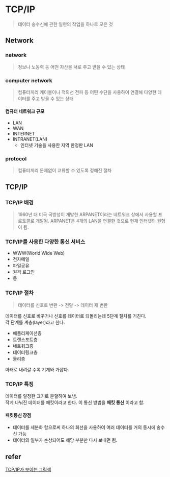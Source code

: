 # TCP/IP
> 데이터 송수신에 관한 일련의 작업을 하나로 모은 것
## Network
### network
> 정보나 노동력 등 어떤 자산을 서로 주고 받을 수 있는 상태
### computer network
> 컴퓨터끼리 케이블이나 적외선 전파 등 어떤 수단을 사용하여 연결해 다양한 데이터를 주고 받을 수 있는 상태

#### 컴퓨터 네트워크 규모
- LAN
- WAN
- INTERNET
- INTRANET(LAN)
    - 인터넷 기술을 사용한 지역 한정판 LAN

### protocol 
> 컴퓨터끼리 문제없이 교류할 수 있도록 정해진 절차

## TCP/IP
### TCP/IP 배경
> 1960년 대 미국 국방성이 개발한 ARPANET이라는 네트워크 상에서 사용할 프로토콜로 개발됨. ARPANET은 4개의 LAN을 연결한 것으로 현재 인터넷의 원형이 됨.

### TCP/IP를 사용한 다양한 통신 서비스
- WWW(World Wide Web)
- 전자메일
- 파일공유
- 원격 로그인
- 등

### TCP/IP 절차
> 데이터를 신호로 변환 -> 전달 -> 데이터 재 변환 

데이터를 신호로 바꾸거나 신호를 데이터로 되돌리는데 5단계 절차를 거친다.  
각 단계를 계층(layer)라고 한다.  
- 애플리케이션층
- 트랜스포트층
- 네트워크층
- 데이터링크층
- 물리층

아래로 내려갈 수록 기계와 가깝다.

### TCP/IP 특징
데이터를 일정한 크기로 분할하여 보냄.  
작게 나눠진 데이터를 패킷이라고 한다.
이 통신 방법을 <b>패킷 통신</b> 이라고 함.

#### 패킷통신 장점
- 데이터를 세분화 함으로써 하나의 회선을 사용하여 여러 데이터를 거의 동시에 송수신 가능
- 데이터의 일부가 손상되어도 해당 부분만 다시 보내면 됨.

## refer
[TCP/IP가 보이는 그림책](http://www.cyber.co.kr/shop/goods/goods_view.php?goodsno=5993&category=020040)

